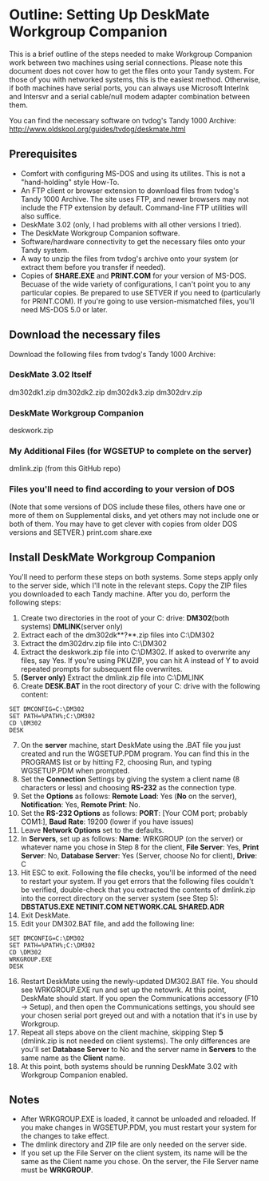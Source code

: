 # Outline: Setting Up DeskMate Workgroup Companion

This is a brief outline of the steps needed to make Workgroup Companion work between two machines using serial connections.  Please note this document does not cover how to get the files onto your Tandy system.  For those of you with networked systems, this is the easiest method.  Otherwise, if both machines have serial ports, you can always use Microsoft Interlnk and Intersvr and a serial cable/null modem adapter combination between them.  

You can find the necessary software on tvdog's Tandy 1000 Archive: http://www.oldskool.org/guides/tvdog/deskmate.html

## Prerequisites

* Comfort with configuring MS-DOS and using its utilites.  This is not a "hand-holding" style How-To.  
* An FTP client or browser extension to download files from tvdog's Tandy 1000 Archive.  The site uses FTP, and newer browsers may not include the FTP extension by default.  Command-line FTP utilities will also suffice.
* DeskMate 3.02 (only, I had problems with all other versions I tried).
* The DeskMate Workgroup Companion software.
* Software/hardware connectivity to get the necessary files onto your Tandy system.
* A way to unzip the files from tvdog's archive onto your system (or extract them before you transfer if needed).
* Copies of **SHARE.EXE** and **PRINT.COM** for your version of MS-DOS.  Becuase of the wide variety of configurations, I can't point you to any particular copies.  Be prepared to use SETVER if you need to (particularly for PRINT.COM).  If you're going to use version-mismatched files, you'll need MS-DOS 5.0 or later.

## Download the necessary files

Download the following files from tvdog's Tandy 1000 Archive:

### DeskMate 3.02 Itself
dm302dk1.zip
dm302dk2.zip
dm302dk3.zip
dm302drv.zip

### DeskMate Workgroup Companion
deskwork.zip

### My Additional Files (for WGSETUP to complete on the server)
dmlink.zip (from this GitHub repo)

### Files you'll need to find according to your version of DOS
(Note that some versions of DOS include these files, others have one or more of them on Supplemental disks, and yet others may not include one or both of them.  You may have to get clever with copies from older DOS versions and SETVER.)
print.com
share.exe

## Install DeskMate Workgroup Companion

You'll need to perform these steps on both systems.  Some steps apply only to the server side, which I'll note in the relevant steps.  Copy the ZIP files you downloaded to each Tandy machine.  After you do, perform the following steps:

1. Create two directories in the root of your C: drive: **DM302**(both systems) **DMLINK**(server only)
2. Extract each of the dm302dk**?**.zip files into C:\DM302
3. Extract the dm302drv.zip file into C:\DM302
4. Extract the deskwork.zip file into C:\DM302.  If asked to overwrite any files, say Yes.  If you're using PKUZIP, you can hit A instead of Y to avoid repeated prompts for subsequent file overwrites.
5. **(Server only)** Extract the dmlink.zip file into C:\DMLINK
6. Create **DESK.BAT** in the root directory of your C: drive with the following content:
```
SET DMCONFIG=C:\DM302
SET PATH=%PATH%;C:\DM302
CD \DM302
DESK
```
7. On the **server** machine, start DeskMate using the .BAT file you just created and run the WGSETUP.PDM program.  You can find this in the PROGRAMS list or by hitting F2, choosing Run, and typing WGSETUP.PDM when prompted. 
8. Set the **Connection** Settings by giving the system a client name (8 characters or less) and choosing **RS-232** as the connection type.
9. Set the **Options** as follows: **Remote Load**: Yes (**No** on the server), **Notification**: Yes, **Remote Print**: No.
10. Set the **RS-232 Options** as follows: **PORT**: [Your COM port; probably COM1:], **Baud Rate**: 19200 (lower if you have issues)
11. Leave **Network Options** set to the defaults.
12. In **Servers**, set up as follows: **Name**: WRKGROUP (on the server) or whatever name you chose in Step 8 for the client, **File Server**: Yes, **Print Server**: No, **Database Server**: Yes (Server, choose No for client), **Drive**: C
13. Hit ESC to exit.  Following the file checks, you'll be informed of the need to restart your system.  If you get errors that the following files couldn't be verified, double-check that you extracted the contents of dmlink.zip into the correct directory on the server system (see Step 5): **DBSTATUS.EXE NETINIT.COM NETWORK.CAL SHARED.ADR**
14. Exit DeskMate.
15. Edit your DM302.BAT file, and add the following line:
```
SET DMCONFIG=C:\DM302
SET PATH=%PATH%;C:\DM302
CD \DM302
WRKGROUP.EXE
DESK
```
16. Restart DeskMate using the newly-updated DM302.BAT file.  You should see WRKGROUP.EXE run and set up the netowrk.  At this point, DeskMate should start.  If you open the Communications accessory (F10 -> Setup), and then open the Communications settings, you should see your chosen serial port greyed out and with a notation that it's in use by Workgroup.
17.  Repeat all steps above on the client machine, skipping Step **5** (dmlink.zip is not needed on client systems).  The only differences are you'll set **Database Server** to No and the server name in **Servers** to the same name as the **Client** name. 
18.  At this point, both systems should be running DeskMate 3.02 with Workgroup Companion enabled.  

## Notes

* After WRKGROUP.EXE is loaded, it cannot be unloaded and reloaded.  If you make changes in WGSETUP.PDM, you must restart your system for the changes to take effect.
* The dmlink directory and ZIP file are only needed on the server side.
* If you set up the File Server on the client system, its name will be the same as the Client name you chose.  On the server, the File Server name must be **WRKGROUP**.
